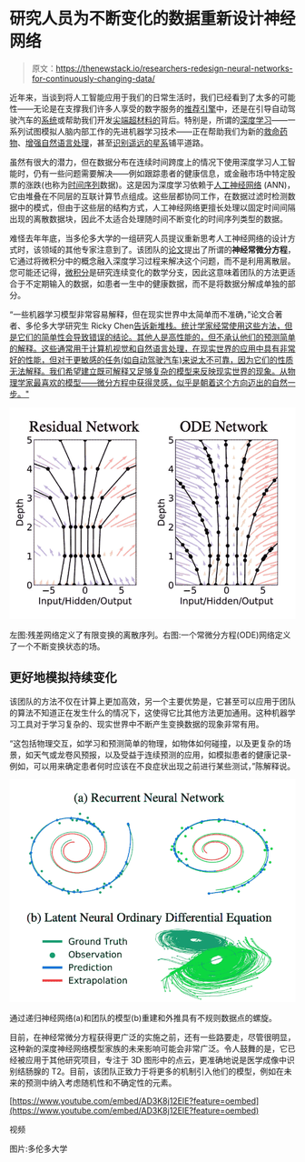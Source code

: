 # 研究人员为不断变化的数据重新设计神经网络

> 原文：<https://thenewstack.io/researchers-redesign-neural-networks-for-continuously-changing-data/>

近年来，当谈到将人工智能应用于我们的日常生活时，我们已经看到了太多的可能性——无论是在支撑我们许多人享受的数字服务的[推荐引擎](/40-something-dude-asks-for-music-recommendation-redditors-point-to-the-algorithms/)中，还是在引导自动驾驶汽车的[系统](/deep-learning-algorithm-helps-driverless-cars-recognize-pedestrians-better/)或帮助我们开发[尖端超材料的](https://thenewstack.io/researchers-use-ai-to-create-super-compressible-meta-material/)背后。特别是，所谓的[深度学习](/five-essential-pieces-deep-learning-puzzle/)——一系列试图模拟人脑内部工作的先进机器学习技术——正在帮助我们为新的[救命药物](https://thenewstack.io/new-machine-learning-algorithms-accelerate-drug-discovery-desktop-computers/)、[增强自然语言处理](/recent-advances-deep-learning-natural-language-processing/)，甚至[识别遥远的星系](/facial-recognition-aigorithm-re-trained-to-recognize-faraway-galaxies/)铺平道路。

虽然有很大的潜力，但在数据分布在连续时间跨度上的情况下使用深度学习人工智能时，仍有一些问题需要解决——例如跟踪患者的健康信息，或金融市场中特定股票的涨跌(也称为[时间序列](/time-series-data-care/)数据)。这是因为深度学习依赖于[人工神经网络](/playtime-neural-network/) (ANN)，它由堆叠在不同层的互联计算节点组成。这些层都协同工作，在数据过滤时检测数据中的模式，但由于这些层的结构方式，人工神经网络更擅长处理以固定时间间隔出现的离散数据块，因此不太适合处理随时间不断变化的时间序列类型的数据。

难怪去年年底，当多伦多大学的一组研究人员提议重新思考人工神经网络的设计方式时，该领域的其他专家注意到了。该团队的[论文](https://arxiv.org/pdf/1806.07366.pdf)提出了所谓的**神经常微分方程**，它通过将微积分中的概念融入深度学习过程来解决这个问题，而不是利用离散层。您可能还记得，[微积分](https://betterexplained.com/articles/a-gentle-introduction-to-learning-calculus/)是研究连续变化的数学分支，因此这意味着团队的方法更适合于不定期输入的数据，如患者一生中的健康数据，而不是将数据分解成单独的部分。

“一些机器学习模型非常容易解释，但在现实世界中太简单而不准确，”论文合著者、多伦多大学研究生 Ricky Chen[告诉新堆栈。统计学家经常使用这些方法，但是它们的简单性会导致错误的结论。其他人是高性能的，但不承认他们的预测简单的解释。这些通常用于计算机视觉和自然语言处理，在现实世界的应用中具有非常好的性能，但对于更敏感的任务(如自动驾驶汽车)来说太不可靠，因为它们的性质无法解释。我们希望建立既可解释又足够复杂的模型来反映现实世界的现象。从物理学家最喜欢的模型——微分方程中获得灵感，似乎是朝着这个方向迈出的自然一步。"](http://www.cs.toronto.edu/~rtqichen/)

![](img/2f14db8246f2e8da70b0530ceca08d6d.png)

左图:残差网络定义了有限变换的离散序列。右图:一个常微分方程(ODE)网络定义了一个不断变换状态的场。

## 更好地模拟持续变化

该团队的方法不仅在计算上更加高效，另一个主要优势是，它甚至可以应用于团队的算法不知道正在发生什么的情况下，这使得它比其他方法更加通用。这种机器学习工具对于学习复杂的、现实世界中不断产生变换数据的现象非常有用。

“这包括物理交互，如学习和预测简单的物理，如物体如何碰撞，以及更复杂的场景，如天气或龙卷风预报，以及受益于连续预测的应用，如模拟患者的健康记录-例如，可以用来确定患者何时应该在不良症状出现之前进行某些测试，”陈解释说。

![](img/989093f3ed6f29727a8c89361ad3bab1.png)

通过递归神经网络(a)和团队的模型(b)重建和外推具有不规则数据点的螺旋。

目前，在神经常微分方程获得更广泛的实施之前，还有一些路要走，尽管很明显，这种新的深度神经网络模型家族的未来影响可能会非常广泛。令人鼓舞的是，它已经被应用于其他研究项目，专注于 3D 图形中的点云，更准确地说是医学成像中识别结肠腺的 T2。目前，该团队正致力于将更多的机制引入他们的模型，例如在未来的预测中纳入考虑随机性和不确定性的元素。

[https://www.youtube.com/embed/AD3K8j12EIE?feature=oembed](https://www.youtube.com/embed/AD3K8j12EIE?feature=oembed)

视频

图片:多伦多大学

<svg xmlns:xlink="http://www.w3.org/1999/xlink" viewBox="0 0 68 31" version="1.1"><title>Group</title> <desc>Created with Sketch.</desc></svg>